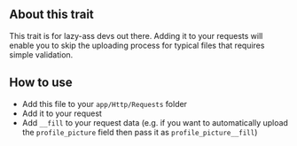 ## About this trait

This trait is for lazy-ass devs out there. Adding it to your requests will enable you to skip the uploading process for typical files that requires simple validation.

## How to use

- Add this file to your `app/Http/Requests` folder
- Add it to your request
- Add `__fill` to your request data (e.g. if you want to automatically upload the `profile_picture` field then pass it as `profile_picture__fill`)